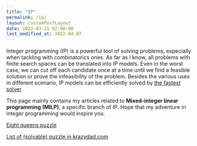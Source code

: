 ```yaml
---
title: "IP"
permalink: /ip/
layout: customPostLayout
date: 2022-03-21 02:00:00
last_modified_at: 2022-04-07
---
```


Integer programming (IP) is a powerful tool of solving problems, especially when tackling with combinatorics ones. As far as I know, all problems with finite search spaces can be translated into IP models. Even in the worst case, we can cut off each candidate once at a time until we find a feasible solution or prove the infeasibility of the problem. Besides the various uses in different scenario, IP models can be efficiently solved by [the fastest solver](https://www.gurobi.com/).

This page mainly contains my articles related to **Mixed-integer linear programming (MILP)**, a specific branch of IP. Hope that my adventure in integer programming would inspire you.

[Eight queens puzzle](/ip-adventure-part1-introduction/)

[List of (solvable) puzzle in krazydad.com](/list-of-solvable-puzzles-in-krazydad-dot-com/)
